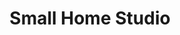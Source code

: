 ---
title: "Small Home Studio"
description: ""
cover:
    image: images/ara_bm01.jpg
type: essays
---